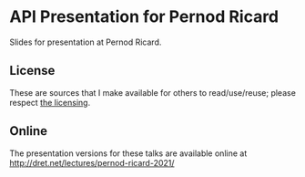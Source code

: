 # API Presentation for Pernod Ricard

Slides for presentation at Pernod Ricard.

## License

These are sources that I make available for others to read/use/reuse; please respect [the licensing](../LICENSE).


## Online

The presentation versions for these talks are available online at http://dret.net/lectures/pernod-ricard-2021/
